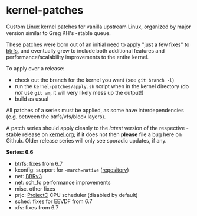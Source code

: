 kernel-patches
==============

Custom Linux kernel patches for vanilla upstream Linux, organized by major
version similar to Greg KH's -stable queue.

These patches were born out of an initial need to apply "just a few fixes"
to [btrfs](https://btrfs.wiki.kernel.org/), and eventually grew to include both
additional features and performance/scalability improvements to the entire kernel.

To apply over a release:

- check out the branch for the kernel you want (see `git branch -l`)
- run the `kernel-patches/apply.sh` script when in the kernel directory
  (do *not* use `git am`, it will very likely mess up the output!)
- build as usual

All patches of a series must be applied, as some have interdependencies
(e.g. between the btrfs/vfs/block layers).

A patch series should apply cleanly to the *latest* version of the respective -stable
release on [kernel.org](https://www.kernel.org/); if it does not then **please** file
a bug here on Github. Older release series will only see sporadic updates, if any.

**Series: 6.6**

- btrfs: fixes from 6.7
- kconfig: support for `-march=native` ([repository](https://github.com/graysky2/kernel_compiler_patch))
- net: [BBRv3](https://github.com/google/bbr/tree/v3)
- net: sch_fq performance improvements
- misc. other fixes
- prjc: [ProjectC](https://gitlab.com/alfredchen/projectc) CPU scheduler (disabled by default)
- sched: fixes for EEVDF from 6.7
- xfs: fixes from 6.7

